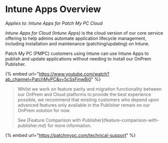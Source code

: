 # Intune Apps Overview

_Applies to: Intune Apps for Patch My PC Cloud_

_Intune Apps for Cloud (Intune Apps)_ is the cloud version of our core service offering to help admins automate application lifecycle management, including installation and maintenance (patching/updating) on Intune.

Patch My PC (PMPC) customers using Intune can use Intune Apps to publish and update applications without needing to install our OnPrem Publisher.

{% embed url="https://www.youtube.com/watch?ab_channel=PatchMyPC&v=5cSxFinwBj0" %}

<blockquote class="wp-block-quote is-important">
<p>Whilst we work on feature parity and migration functionality between our OnPrem and Cloud platforms to provide the best experience possible, we recommend that existing customers who depend upon advanced features only available in the Publisher remain on our OnPrem solution for now.</p>
<p>See [Feature Comparison with Publisher](feature-comparison-with-publisher.md) for more information.</p>
</blockquote>

{% embed url="https://patchmypc.com/technical-support" %}